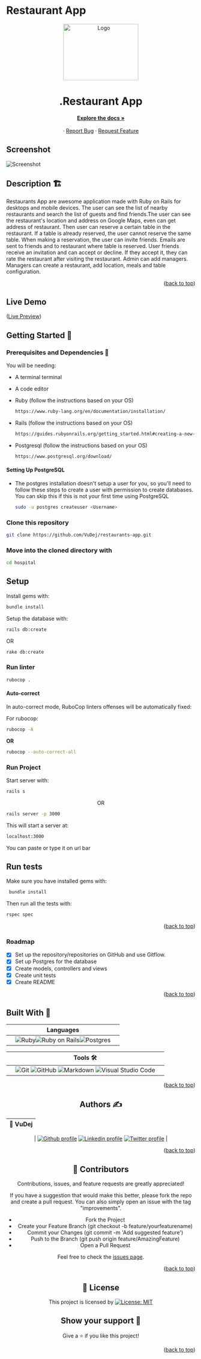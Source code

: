 # Restaurant App 

<!-- PROJECT LOGO -->
<div align="center">
  <a href="https://github.com/VuDej/restaurants-app">
    <img src="./app/assets/images/logo.png" alt="Logo" width="200" height="150">
  </a>

  <h1 align="center">.Restaurant App</h1>

  <p align="center">
   
  <a href="https://github.com/VuDej/restaurants-app#readme"><strong>Explore the docs »</strong></a>
    <br />
    <br />
    ·
    <a href="https://github.com/VuDej/restaurants-app/issues">Report Bug</a>
    ·
    <a href="https://github.com/VuDej/restaurants-app/issues">Request Feature</a>
  </p>
</div>


## Screenshot

![Screenshot](app/assets/images/screenshot.png)

## Description 🏗️

Restaurants App are awesome application made with Ruby on Rails for desktops and mobile devices.
The user can see the list of nearby restaurants and search the list of guests and find friends.The user can see the restaurant's location and address on Google Maps, even can get address of restaurant. Then user can reserve a certain table in the restaurant. If a table is already reserved, the user cannot reserve the same table. When making a reservation, the user can invite friends.
Emails are sent to friends and to restaurant where table is reserved.
User friends receive an invitation and can accept or decline. If they accept it, they can rate the restaurant after visiting the restaurant.
Admin can add managers.
Managers can create a restaurant, add location, meals and table configuration.

<p align="right">(<a href="#top">back to top</a>)</p>

## Live Demo

([Live Preview](https://restaurants-app-dejan.up.railway.app/))

## Getting Started 🏁

### Prerequisites and Dependencies 📜

You will be needing:

- A terminal terminal
- A code editor
- Ruby (follow the instructions based on your OS)
  ```bash
  https://www.ruby-lang.org/en/documentation/installation/
  ```
- Rails (follow the instructions based on your OS)

  ```bash
  https://guides.rubyonrails.org/getting_started.html#creating-a-new-rails-project-installing-rails
  ```

- Postgresql (follow the instructions based on your OS)
  ```bash
  https://www.postgresql.org/download/
  ```

#### Setting Up PostgreSQL

- The postgres installation doesn't setup a user for you, so you'll need to follow these steps to create a user with permission to create databases. You can skip this if this is not your first time using PostgreSQL

  ```bash
  sudo -u postgres createuser <Username>
  ```

### Clone this repository

```bash
git clone https://github.com/VuDej/restaurants-app.git
```

### Move into the cloned directory with

```bash
cd hospital
```

## Setup

Install gems with:

```bash
bundle install
```

Setup the database with:

```bash
rails db:create
```

<div>OR</div>

```bash
rake db:create
```

### Run linter

```bash
rubocop .
```

#### Auto-correct

In auto-correct mode, RuboCop linters offenses will be automatically fixed:

For rubocop:

```bash
rubocop -A
```

**<div>OR</div>**

```bash
rubocop --auto-correct-all
```

### Run Project

Start server with:

```bash
rails s
```

<div align="center">OR</div>

```bash
rails server -p 3000
```

This will start a server at:

```bash
localhost:3000
```

You can paste or type it on url bar

## Run tests

Make sure you have installed gems with:

```bash
 bundle install
```

Then run all the tests with:

```bash
rspec spec
```

<p align="right">(<a href="#top">back to top</a>)</p>

<!-- ROADMAP -->

### Roadmap

- [x] Set up the repository/repositories on GitHub and use Gitflow.
- [x] Set up Postgres for the database
- [x] Create models, controllers and views
- [x] Create unit tests
- [x] Create README

<p align="right">(<a href="#top">back to top</a>)</p>

## Built With 🔨

<div align="center">

|     | Languages                                                                                                                                                                                                                                                                                                                  |     |
| --- | -------------------------------------------------------------------------------------------------------------------------------------------------------------------------------------------------------------------------------------------------------------------------------------------------------------------------- | --- |
|     | ![Ruby](https://img.shields.io/badge/-Ruby-000000?style=flat&logo=ruby&logoColor=red)![Ruby on Rails](https://img.shields.io/badge/-Ruby_on_Rails-000000?style=flat&logo=ruby-on-rails&logoColor=blue)![Postgres](https://img.shields.io/badge/postgres-%23316192.svg?style=for-the-badge&logo=postgresql&logoColor=white) |

<div align="center">

|     | Tools 🛠️                                                                                                                                                                                                                                                                                                                                                                                                                                                                              |     |
| --- | ------------------------------------------------------------------------------------------------------------------------------------------------------------------------------------------------------------------------------------------------------------------------------------------------------------------------------------------------------------------------------------------------------------------------------------------------------------------------------------- | --- |
|     | ![Git](https://img.shields.io/badge/git-%23F05033.svg?style=for-the-badge&logo=git&logoColor=white) ![GitHub](https://img.shields.io/badge/github-%23121011.svg?style=for-the-badge&logo=github&logoColor=white) ![Markdown](https://img.shields.io/badge/markdown-%23000000.svg?style=for-the-badge&logo=markdown&logoColor=white) ![Visual Studio Code](https://img.shields.io/badge/Visual%20Studio%20Code-0078d7.svg?style=for-the-badge&logo=visual-studio-code&logoColor=white) |     |

<p align="right">(<a href="#top">back to top</a>)</p>
</div>

## Authors ✍️

<div align="center">

| 👤 VuDej |
| -------- |

| <a target="_blank" href="https://github.com/VuDej"><img src="https://img.shields.io/badge/github-%23121011.svg?style=for-the-badge&logo=github&logoColor=white" alt="Github profile"></a> <a target="_blank" href="https://www.linkedin.com/in/dejan-vujovic/"><img src="https://img.shields.io/badge/-LinkedIn-0077b5?style=for-the-badge&logo=LinkedIn&logoColor=white" alt="Linkedin profile"></a> <a target="_blank" href="https://twitter.com/DejanVuj"><img src="https://img.shields.io/badge/-Twitter-1DA1F2?style=for-the-badge&logo=Twitter&logoColor=white" alt="Twitter profile"></a>
|

</div>

<p align="right">(<a href="#top">back to top</a>)</p>

## 🤝 Contributors

Contributions, issues, and feature requests are greatly appreciated!

If you have a suggestion that would make this better, please fork the repo and create a pull request. You can also simply open an issue with the tag "improvements".

- Fork the Project
- Create your Feature Branch (git checkout -b feature/yourfeaturename)
- Commit your Changes (git commit -m 'Add suggested feature')
- Push to the Branch (git push origin feature/AmazingFeature)
- Open a Pull Request

Feel free to check the [issues page](https://github.com/VuDej/restaurants-app).

<p align="right">(<a href="#top">back to top</a>)</p>

## 📝 License

This project is licensed by [![License: MIT](https://img.shields.io/badge/License-MIT-yellow.svg)](LICENSE)

## Show your support 💪

Give a ⭐️ if you like this project!

<p align="right">(<a href="#top">back to top</a>)</p>
